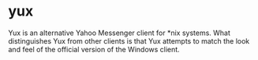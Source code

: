 # yux
Yux is an alternative Yahoo Messenger client for *nix systems. What distinguishes Yux from other clients is that Yux attempts to match the look and feel of the official version of the Windows client.
